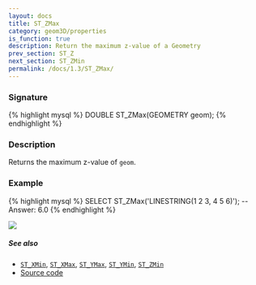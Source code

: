 ```yaml
---
layout: docs
title: ST_ZMax
category: geom3D/properties
is_function: true
description: Return the maximum z-value of a Geometry
prev_section: ST_Z
next_section: ST_ZMin
permalink: /docs/1.3/ST_ZMax/
---
```


### Signature

{% highlight mysql %}
DOUBLE ST_ZMax(GEOMETRY geom);
{% endhighlight %}

### Description

Returns the maximum z-value of `geom`.

### Example

{% highlight mysql %}
SELECT ST_ZMax('LINESTRING(1 2 3, 4 5 6)');
-- Answer:    6.0
{% endhighlight %}

<img class="displayed" src="../ST_ZMax.png"/>

##### See also

* [`ST_XMin`](../ST_XMin), [`ST_XMax`](../ST_XMax), [`ST_YMax`](../ST_YMax), [`ST_YMin`](../ST_YMin), [`ST_ZMin`](../ST_ZMin)
* <a href="https://github.com/orbisgis/h2gis/blob/master/h2spatial-ext/src/main/java/org/h2gis/h2spatialext/function/spatial/properties/ST_ZMax.java" target="_blank">Source code</a>
